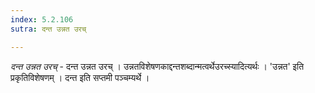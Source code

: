 ```yaml
---
index: 5.2.106
sutra: दन्त उन्नत उरच्

---
```

_दन्त उन्नत उरच्_ - दन्त उन्नत उरच् । उन्नतविशेषणकाद्दन्तशब्दान्मत्वर्थेउरच्स्यादित्यर्थः । 'उन्नत' इति प्रकृतिविशेषणम् । दन्त इति सप्तमी पञ्चम्यर्थे ।